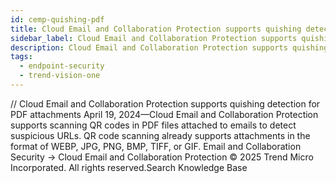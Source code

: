 ```yaml
---
id: cemp-quishing-pdf
title: Cloud Email and Collaboration Protection supports quishing detection for PDF attachments
sidebar_label: Cloud Email and Collaboration Protection supports quishing detection for PDF attachments
description: Cloud Email and Collaboration Protection supports quishing detection for PDF attachments
tags:
  - endpoint-security
  - trend-vision-one
---
```


/*<![CDATA[*/ $('#title').html($('meta[name=map-description]').attr('content')); /*]]>*/ Cloud Email and Collaboration Protection supports quishing detection for PDF attachments April 19, 2024—Cloud Email and Collaboration Protection supports scanning QR codes in PDF files attached to emails to detect suspicious URLs. QR code scanning already supports attachments in the format of WEBP, JPG, PNG, BMP, TIFF, or GIF. Email and Collaboration Security → Cloud Email and Collaboration Protection © 2025 Trend Micro Incorporated. All rights reserved.Search Knowledge Base